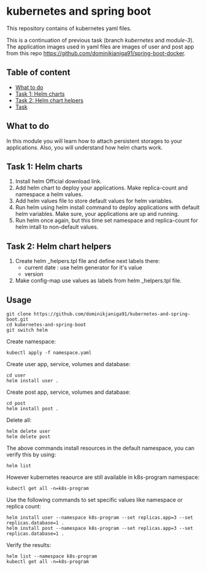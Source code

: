 # kubernetes and spring boot

This repository contains of kubernetes yaml files. 

This is a continuation of previous task (branch _kubernetes_ and _module-3_). 
The application images used in yaml files are images of user and post app from this repo https://github.com/dominikjaniga91/spring-boot-docker.

## Table of content
* [What to do](#what-to-do)
* [Task 1: Helm charts](#task-1-helm-charts)
* [Task 2: Helm chart helpers](#task-2-helm-chart-helpers)
* [Task](#usage)

## What to do

In this module you will learn how to attach persistent storages to your applications. Also, you will understand how helm charts work.

## Task 1: Helm charts

1. Install helm Official download link.
2. Add helm chart to deploy your applications. Make replica-count and namespace a helm values.
3. Add helm values file to store default values for helm variables.
4. Run helm using helm install command to deploy applications with default helm variables. Make sure, your applications are up and running.
5. Run helm once again, but this time set namespace and replica-count for helm intall to non-default values.

## Task 2: Helm chart helpers

1. Create helm _helpers.tpl file and define next labels there:
   * current date : use helm generator for it's value
   * version
2. Make config-map use values as labels from helm _helpers.tpl file.

## Usage
```
git clone https://github.com/dominikjaniga91/kubernetes-and-spring-boot.git
cd kubernetes-and-spring-boot
git switch helm
```

Create namespace:
```
kubectl apply -f namespace.yaml
```

Create user app, service, volumes and database:
```
cd user
helm install user .
```

Create post app, service, volumes and database:
```
cd post
helm install post .
```

Delete all:
```
helm delete user
helm delete post
```
The above commands install resources in the default namespace, you can verify this by using:

```
helm list
```
However kubernetes reaource are still available in k8s-program namespace:
```
kubectl get all -n=k8s-program
```
Use the following commands to set specific values like namespace or replica count:
```
helm install user --namespace k8s-program --set replicas.app=3 --set replicas.database=1 .
helm install post --namespace k8s-program --set replicas.app=3 --set replicas.database=1 .
```

Verify the results:

```
helm list --namespace k8s-program
kubectl get all -n=k8s-program
```